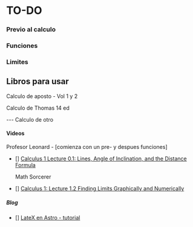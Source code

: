# TO-DO


### Previo al calculo

### Funciones

### Limites



## Libros para usar

Calculo de aposto - Vol 1 y 2

Calculo de Thomas 14 ed

--- Calculo de otro

#### Videos 
  
  Profesor Leonard - [comienza con un pre- y despues funciones]
- [] [Calculus 1 Lecture 0.1: Lines, Angle of Inclination, and the Distance Formula](https://www.youtube.com/watch?v=fYyARMqiaag&list=PLF797E961509B4EB5)

  Math Sorcerer
- [] [Calculus 1: Lecture 1.2 Finding Limits Graphically and Numerically](https://www.youtube.com/watch?v=0euyDNGEiZ4&list=PLO1y6V1SXjjNSSOZvV3PcFu4B1S8nfXBM)


##### Blog
- [] [LateX en Astro - tutorial](https://danidiaztech.com/create-astro-latex-component/)
